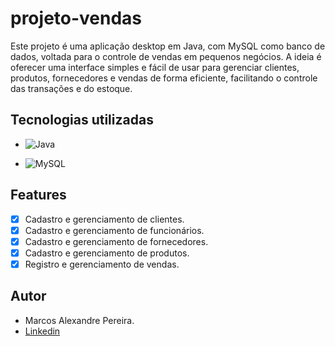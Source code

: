 # projeto-vendas</br>
Este projeto é uma aplicação desktop em Java, com MySQL como banco de dados, voltada para o controle de vendas em pequenos negócios. A ideia é oferecer uma interface simples e fácil de usar para gerenciar clientes, produtos, fornecedores e vendas de forma eficiente, facilitando o controle das transações e do estoque.</br>

##  Tecnologias utilizadas
* ![Java](https://img.shields.io/badge/java-%23ED8B00.svg?style=for-the-badge&logo=openjdk&logoColor=white)</br>

* ![MySQL](https://img.shields.io/badge/MySQL-00000F?style=for-the-badge&logo=mysql&logoColor=white)</br>

## Features

- [x] Cadastro e gerenciamento de clientes.
- [x] Cadastro e gerenciamento de funcionários.
- [x] Cadastro e gerenciamento de fornecedores.
- [x] Cadastro e gerenciamento de produtos.
- [x] Registro e gerenciamento de vendas.</br>

## Autor

* Marcos Alexandre Pereira.
* [Linkedin](in/marcosalexandrepereira)
